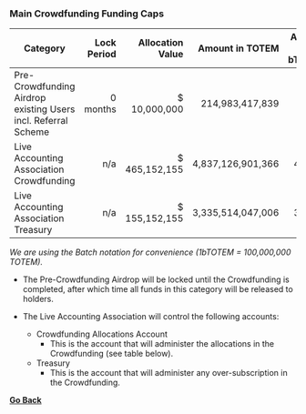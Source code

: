 ### Main Crowdfunding Funding Caps

| Category                                                    | Lock Period | Allocation Value  | Amount in TOTEM         | Amount in bTOTEM |
|-------------------------------------------------------------|------------:|------------------:|----------------------:|---------------:|
| Pre-Crowdfunding Airdrop existing Users incl. Referral Scheme  | 0 months    | $ 10,000,000      | 214,983,417,839       | 2,150          |
| Live Accounting Association Crowdfunding                       | n/a         | $ 465,152,155     | 4,837,126,901,366     | 48,371         |
| Live Accounting Association Treasury                        | n/a         | $ 155,152,155     | 3,335,514,047,006     | 33,355         |

_We are using the Batch notation for convenience (1bTOTEM = 100,000,000 TOTEM)._


* The Pre-Crowdfunding Airdrop will be locked until the Crowdfunding is completed, after which time all funds in this category will be released to holders.

* The Live Accounting Association will control the following accounts:

    * Crowdfunding Allocations Account
        * This is the account that will administer the allocations in the Crowdfunding (see table below).
    * Treasury
        * This is the account that will administer any over-subscription in the Crowdfunding.

**[Go Back](Crowdfunding-docs/Crowdfunding-details.md)**